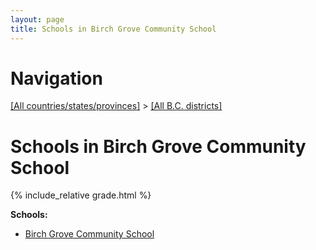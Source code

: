 ```yaml
---
layout: page
title: Schools in Birch Grove Community School
---
```

# Navigation

[[All countries/states/provinces]](../..) > [[All B.C. districts]](..)

# Schools in Birch Grove Community School

{% include_relative grade.html %}

**Schools:**

- [Birch Grove Community School](Birch_Grove_Community_School.md)
